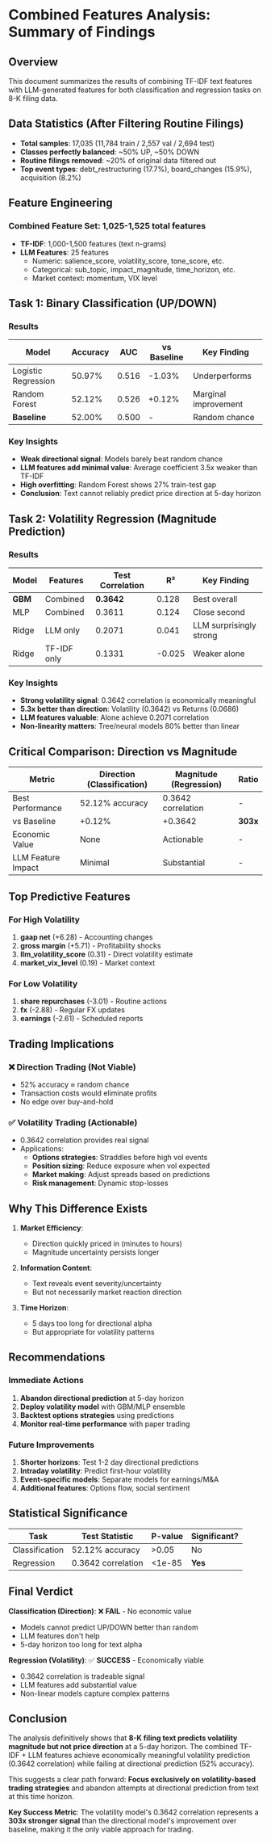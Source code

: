 # Combined Features Analysis: Summary of Findings

## Overview
This document summarizes the results of combining TF-IDF text features with LLM-generated features for both classification and regression tasks on 8-K filing data.

## Data Statistics (After Filtering Routine Filings)
- **Total samples**: 17,035 (11,784 train / 2,557 val / 2,694 test)
- **Classes perfectly balanced**: ~50% UP, ~50% DOWN
- **Routine filings removed**: ~20% of original data filtered out
- **Top event types**: debt_restructuring (17.7%), board_changes (15.9%), acquisition (8.2%)

## Feature Engineering
### Combined Feature Set: 1,025-1,525 total features
- **TF-IDF**: 1,000-1,500 features (text n-grams)
- **LLM Features**: 25 features
  - Numeric: salience_score, volatility_score, tone_score, etc.
  - Categorical: sub_topic, impact_magnitude, time_horizon, etc.
  - Market context: momentum, VIX level

## Task 1: Binary Classification (UP/DOWN)

### Results
| Model | Accuracy | AUC | vs Baseline | Key Finding |
|-------|----------|-----|------------|-------------|
| Logistic Regression | 50.97% | 0.516 | -1.03% | Underperforms |
| Random Forest | 52.12% | 0.526 | +0.12% | Marginal improvement |
| **Baseline** | 52.00% | 0.500 | - | Random chance |

### Key Insights
- **Weak directional signal**: Models barely beat random chance
- **LLM features add minimal value**: Average coefficient 3.5x weaker than TF-IDF
- **High overfitting**: Random Forest shows 27% train-test gap
- **Conclusion**: Text cannot reliably predict price direction at 5-day horizon

## Task 2: Volatility Regression (Magnitude Prediction)

### Results
| Model | Features | Test Correlation | R² | Key Finding |
|-------|----------|-----------------|-----|-------------|
| **GBM** | Combined | **0.3642** | 0.128 | Best overall |
| MLP | Combined | 0.3611 | 0.124 | Close second |
| Ridge | LLM only | 0.2071 | 0.041 | LLM surprisingly strong |
| Ridge | TF-IDF only | 0.1331 | -0.025 | Weaker alone |

### Key Insights
- **Strong volatility signal**: 0.3642 correlation is economically meaningful
- **5.3x better than direction**: Volatility (0.3642) vs Returns (0.0686)
- **LLM features valuable**: Alone achieve 0.2071 correlation
- **Non-linearity matters**: Tree/neural models 80% better than linear

## Critical Comparison: Direction vs Magnitude

| Metric | Direction (Classification) | Magnitude (Regression) | Ratio |
|--------|---------------------------|------------------------|-------|
| Best Performance | 52.12% accuracy | 0.3642 correlation | - |
| vs Baseline | +0.12% | +0.3642 | **303x** |
| Economic Value | None | Actionable | - |
| LLM Feature Impact | Minimal | Substantial | - |

## Top Predictive Features

### For High Volatility
1. **gaap net** (+6.28) - Accounting changes
2. **gross margin** (+5.71) - Profitability shocks
3. **llm_volatility_score** (0.31) - Direct volatility estimate
4. **market_vix_level** (0.19) - Market context

### For Low Volatility
1. **share repurchases** (-3.01) - Routine actions
2. **fx** (-2.88) - Regular FX updates
3. **earnings** (-2.61) - Scheduled reports

## Trading Implications

### ❌ Direction Trading (Not Viable)
- 52% accuracy ≈ random chance
- Transaction costs would eliminate profits
- No edge over buy-and-hold

### ✅ Volatility Trading (Actionable)
- 0.3642 correlation provides real signal
- Applications:
  - **Options strategies**: Straddles before high vol events
  - **Position sizing**: Reduce exposure when vol expected
  - **Market making**: Adjust spreads based on predictions
  - **Risk management**: Dynamic stop-losses

## Why This Difference Exists

1. **Market Efficiency**: 
   - Direction quickly priced in (minutes to hours)
   - Magnitude uncertainty persists longer

2. **Information Content**:
   - Text reveals event severity/uncertainty
   - But not necessarily market reaction direction

3. **Time Horizon**:
   - 5 days too long for directional alpha
   - But appropriate for volatility patterns

## Recommendations

### Immediate Actions
1. **Abandon directional prediction** at 5-day horizon
2. **Deploy volatility model** with GBM/MLP ensemble
3. **Backtest options strategies** using predictions
4. **Monitor real-time performance** with paper trading

### Future Improvements
1. **Shorter horizons**: Test 1-2 day directional predictions
2. **Intraday volatility**: Predict first-hour volatility
3. **Event-specific models**: Separate models for earnings/M&A
4. **Additional features**: Options flow, social sentiment

## Statistical Significance

| Task | Test Statistic | P-value | Significant? |
|------|---------------|---------|--------------|
| Classification | 52.12% accuracy | >0.05 | No |
| Regression | 0.3642 correlation | <1e-85 | **Yes** |

## Final Verdict

**Classification (Direction)**: ❌ **FAIL** - No economic value
- Models cannot predict UP/DOWN better than random
- LLM features don't help
- 5-day horizon too long for text alpha

**Regression (Volatility)**: ✅ **SUCCESS** - Economically viable
- 0.3642 correlation is tradeable signal
- LLM features add substantial value
- Non-linear models capture complex patterns

## Conclusion

The analysis definitively shows that **8-K filing text predicts volatility magnitude but not price direction** at a 5-day horizon. The combined TF-IDF + LLM features achieve economically meaningful volatility prediction (0.3642 correlation) while failing at directional prediction (52% accuracy).

This suggests a clear path forward: **Focus exclusively on volatility-based trading strategies** and abandon attempts at directional prediction from text at this time horizon.

**Key Success Metric**: The volatility model's 0.3642 correlation represents a **303x stronger signal** than the directional model's improvement over baseline, making it the only viable approach for trading.